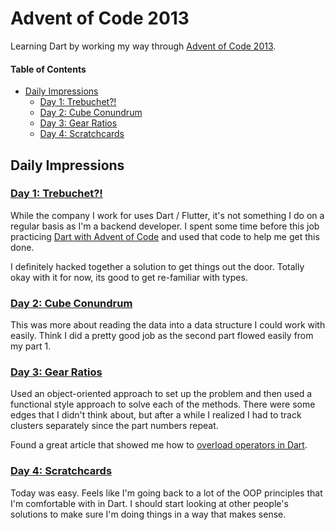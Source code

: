 # Advent of Code 2013

Learning Dart by working my way through [Advent of Code 2013](https://adventofcode.com/2013).

#### Table of Contents

<!-- TOC -->

- [Daily Impressions](#daily-impressions)
  - [Day 1: Trebuchet?!](#day-1-trebuchet)
  - [Day 2: Cube Conundrum](#day-2-cube-conundrum)
  - [Day 3: Gear Ratios](#day-3-gear-ratios)
  - [Day 4: Scratchcards](#day-4-scratchcards)

<!-- /TOC -->

## Daily Impressions

### [Day 1: Trebuchet?!](https://adventofcode.com/2013/day/1)

While the company I work for uses Dart / Flutter, it's not something I do on a regular basis as I'm a backend developer. I spent some time before this job practicing [Dart with Advent of Code](../2016/) and used that code to help me get this done.

I definitely hacked together a solution to get things out the door. Totally okay with it for now, its good to get re-familiar with types.

### [Day 2: Cube Conundrum](https://adventofcode.com/2023/day/2)

This was more about reading the data into a data structure I could work with easily. Think I did a pretty good job as the second part flowed easily from my part 1.

### [Day 3: Gear Ratios](https://adventofcode.com/2023/day/3)

Used an object-oriented approach to set up the problem and then used a functional style approach to solve each of the methods. There were some edges that I didn't think about, but after a while I realized I had to track clusters separately since the part numbers repeat.

Found a great article that showed me how to [overload operators in Dart](https://medium.com/pinch-nl/comparing-objects-in-dart-made-easy-with-equatable-d208e5eb9571).

### [Day 4: Scratchcards](https://adventofcode.com/2023/day/4)

Today was easy. Feels like I'm going back to a lot of the OOP principles that I'm comfortable with in Dart. I should start looking at other people's solutions to make sure I'm doing things in a way that makes sense.
